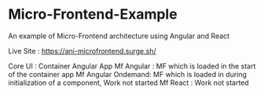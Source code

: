 # Micro-Frontend-Example

An example of Micro-Frontend architecture using Angular and React

Live Site : https://ani-microfrontend.surge.sh/

Core UI : Container Angular App
Mf Angular : MF which is loaded in the start of the container app
Mf Angular Ondemand: MF which is loaded in during initialization of a component, Work not started
Mf React : Work not started
